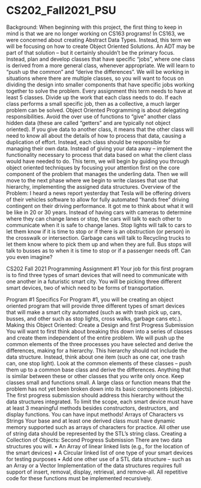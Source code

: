 # CS202_Fall2021_PSU
Background:
When beginning with this project, the first thing to keep in mind is that we are no longer working
on CS163 programs! In CS163, we were concerned about creating Abstract Data Types. Instead,
this term we will be focusing on how to create Object Oriented Solutions. An ADT may be part of
that solution – but it certainly shouldn’t be the primary focus. Instead, plan and develop classes
that have specific “jobs”, where one class is derived from a more general class, whenever
appropriate. We will learn to “push up the common” and “derive the differences”. We will be
working in situations where there are multiple classes, so you will want to focus on dividing the
design into smaller components that have specific jobs working together to solve the problem.
Every assignment this term needs to have at least 5 classes. Divide up the work that each class
needs to do. If each class performs a small specific job, then as a collective, a much larger problem
can be solved. Object Oriented Programming is about delegating responsibilities. Avoid the over
use of functions to “give” another class hidden data (these are called “getters” and are typically not
object oriented). If you give data to another class, it means that the other class will need to know
all about the details of how to process that data, causing a duplication of effort. Instead, each class
should be responsible for managing their own data. Instead of giving your data away – implement
the functionality necessary to process that data based on what the client class would have needed
to do.
This term, we will begin by guiding you through object oriented techniques by focusing your
attention first on the core component of the problem that manages the underling data. Then we will
move to the next phase where we begin to write classes that use that hierarchy, implementing the
assigned data structures.
Overview of the Problem:
I heard a news report yesterday that Tesla will be offering drivers of their vehicles
software to allow for fully automated “hands free” driving contingent on their driving
performance. It got me to think about what it will be like in 20 or 30 years. Instead of
having cars with cameras to determine where they can change lanes or stop, the cars will
talk to each other to communicate when it is safe to change lanes. Stop lights will talk to
cars to let them know if it is time to stop or if there is an obstruction (or person) in the
crosswalk or intersection. Garbage cans will talk to Recycling trucks to let them know
where to pick them up and when they are full. Bus stops will talk to busses as to when it
is time to stop or if a passenger needs off. Can you even imagine?

CS202 Fall 2021 Programming Assignment #1
Your job for this first program is to find three types of smart devices that will need to
communicate with one another in a futuristic smart city. You will be picking three
different smart devices, two of which need to be forms of transportation.

Program #1 Specifics
For Program #1, you will be creating an object oriented program that will provide three
different types of smart devices that will make a smart city automated (such as with trash
pick up, cars, busses, and other such as stop lights, cross walks, garbage cans etc.).
Making this Object Oriented: Create a Design and first Progress Submission
You will want to first think about breaking this down into a series of classes and create
them independent of the entire problem. We will push up the common elements of the
three processes you have selected and derive the differences, making for a hierarchy. This
hierarchy should not include the data structure. Instead, think about one item (such as
one car, one trash can, one stop light).
Look at the common elements of these classes – push them up to a common base class
and derive the differences. Anything that is similar between these or other classes that
you write only once. Keep classes small and functions small. A large class or function
means that the problem has not yet been broken down into its basic components (objects).
The first progress submission should address this hierarchy without the data structures
integrated. To limit the scope, each smart device must have at least 3 meaningful methods
besides constructors, destructors, and display functions. You can have input methods!
Arrays of Characters vs Strings
Your base and at least one derived class must have dynamic memory supported such as
arrays of characters for practice. All other use of string data should be represented by the
STL’s string class.
Creating a Collection of Objects: Second Progress Submission
There are two data structures you will.
• An Array of linear linked lists (e.g., for the location of the smart devices)
• A Circular linked list of one type of your smart devices for testing purposes
• Add one other use of a STL data structure – such as an Array or a Vector
Implementation of the data structures requires full support of insert, removal, display,
retrieval, and remove-all. All repetitive code for these functions must be implemented
recursively.
